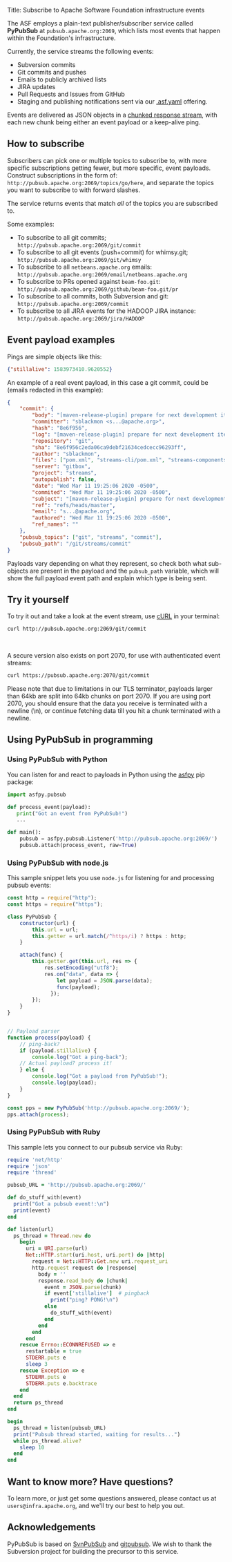 Title: Subscribe to Apache Software Foundation infrastructure events

The ASF employs a plain-text publisher/subscriber service called **PyPubSub** at `pubsub.apache.org:2069`, which lists most events that happen within the Foundation's infrastructure.

Currently, the service streams the following events:

* Subversion commits
* Git commits and pushes
* Emails to publicly archived lists
* JIRA updates
* Pull Requests and Issues from GitHub
* Staging and publishing notifications sent via our [.asf.yaml](https://s.apache.org/asfyaml) offering.

Events are delivered as JSON objects in a <a href="https://en.wikipedia.org/wiki/Chunked_transfer_encoding" target="_blank">chunked response stream</a>, with each new chunk being either an event payload or a keep-alive ping. 

## How to subscribe
Subscribers can pick one or multiple topics to subscribe to, with more specific subscriptions getting fewer, but more specific, event payloads. Construct subscriptions in the form of: `http://pubsub.apache.org:2069/topics/go/here`, and separate the topics you want to subscribe to with forward slashes. 

The service returns events that match _all_ of the topics you are subscribed to.

Some examples:

* To subscribe to all git commits; `http://pubsub.apache.org:2069/git/commit`
* To subscribe to all git events (push+commit) for whimsy.git; `http://pubsub.apache.org:2069/git/whimsy`
* To subscribe to all `netbeans.apache.org` emails: `http://pubsub.apache.org:2069/email/netbeans.apache.org`
* To subscribe to PRs opened against `beam-foo.git`: `http://pubsub.apache.org:2069/github/beam-foo.git/pr`
* To subscribe to all commits, both Subversion and git: `http://pubsub.apache.org:2069/commit`
* To subscribe to all JIRA events for the HADOOP JIRA instance: `http://pubsub.apache.org:2069/jira/HADOOP`

## Event payload examples

Pings are simple objects like this:
~~~ json
{"stillalive": 1583973410.9620552}
~~~

An example of a real event payload, in this case a git commit, could be (emails redacted in this example):

~~~ json
{
	"commit": {
		"body": "[maven-release-plugin] prepare for next development iteration\n",
		"committer": "sblackmon <s...@apache.org>",
		"hash": "8e6f956",
		"log": "[maven-release-plugin] prepare for next development iteration",
		"repository": "git",
		"sha": "8e6f956c2eda06ca9debf21634cedcecc96293ff",
		"author": "sblackmon",
		"files": ["pom.xml", "streams-cli/pom.xml", "streams-components/pom.xml"],
		"server": "gitbox",
		"project": "streams",
		"autopublish": false,
		"date": "Wed Mar 11 19:25:06 2020 -0500",
		"commited": "Wed Mar 11 19:25:06 2020 -0500",
		"subject": "[maven-release-plugin] prepare for next development iteration",
		"ref": "refs/heads/master",
		"email": "s...@apache.org",
		"authored": "Wed Mar 11 19:25:06 2020 -0500",
		"ref_names": ""
	},
	"pubsub_topics": ["git", "streams", "commit"],
	"pubsub_path": "/git/streams/commit"
}
~~~

Payloads vary depending on what they represent, so check both what sub-objects are present in the payload and the `pubsub_path` variable, which will show the full payload event path and explain which type is being sent.

## Try it yourself
To try it out and take a look at the event stream, use [cURL](https://en.wikipedia.org/wiki/CURL) in your terminal:
~~~ bash
curl http://pubsub.apache.org:2069/git/commit
~~~

<br/>

A secure version also exists on port 2070, for use with authenticated event streams:
~~~ bash
curl https://pubsub.apache.org:2070/git/commit
~~~
Please note that due to limitations in our TLS terminator, payloads larger than 64kb are split into 64kb chunks on
port 2070. If you are using port 2070, you should ensure that the data you receive is terminated with a newline (\n),
or continue fetching data till you hit a chunk terminated with a newline.

## Using PyPubSub in programming
### Using PyPubSub with Python
You can listen for and react to payloads in Python using the [asfpy](https://pypi.org/project/asfpy/) pip package:
~~~ python
import asfpy.pubsub

def process_event(payload):
   print("Got an event from PyPubSub!")
   ...

def main():
    pubsub = asfpy.pubsub.Listener('http://pubsub.apache.org:2069/')
    pubsub.attach(process_event, raw=True)

~~~

### Using PyPubSub with node.js
This sample snippet lets you use `node.js` for listening for and processing pubsub events:
~~~ javascript
const http = require("http");
const https = require("https");

class PyPubSub {
    constructor(url) {
        this.url = url;
        this.getter = url.match(/^https/i) ? https : http;
    }

    attach(func) {
        this.getter.get(this.url, res => {
            res.setEncoding("utf8");
            res.on("data", data => {
                let payload = JSON.parse(data);
                func(payload);
              });
        });
    }
}


// Payload parser
function process(payload) {
    // ping-back?
    if (payload.stillalive) {
        console.log("Got a ping-back");
    // Actual payload? process it!
    } else {
        console.log("Got a payload from PyPubSub!");
        console.log(payload);
    }
}

const pps = new PyPubSub('http://pubsub.apache.org:2069/');
pps.attach(process);
~~~

### Using PyPubSub with Ruby
This sample lets you connect to our pubsub service via Ruby:

~~~ruby
require 'net/http'
require 'json'
require 'thread'

pubsub_URL = 'http://pubsub.apache.org:2069/'

def do_stuff_with(event)
  print("Got a pubsub event!:\n")
  print(event)
end

def listen(url)
  ps_thread = Thread.new do
    begin
      uri = URI.parse(url)
      Net::HTTP.start(uri.host, uri.port) do |http|
        request = Net::HTTP::Get.new uri.request_uri
        http.request request do |response|
          body = ''
          response.read_body do |chunk|
            event = JSON.parse(chunk)
            if event['stillalive']  # pingback
              print("ping? PONG!\n")
            else
              do_stuff_with(event)
            end
          end
        end
      end
    rescue Errno::ECONNREFUSED => e
      restartable = true
      STDERR.puts e
      sleep 3
    rescue Exception => e
      STDERR.puts e
      STDERR.puts e.backtrace
    end
  end
  return ps_thread
end

begin
  ps_thread = listen(pubsub_URL)
  print("Pubsub thread started, waiting for results...")
  while ps_thread.alive?
    sleep 10
  end
end
~~~

## Want to know more? Have questions?
To learn more, or just get some questions answered, please contact us at `users@infra.apache.org`, and we'll try our best to help you out.

## Acknowledgements
PyPubSub is based on [SvnPubSub](https://paul.querna.org/articles/2010/10/22/evolution-of-apaches-websites/)
and [gitpubsub](https://www.apache.org/dev/gitpubsub.html). We wish to thank the Subversion project for building the precursor to this service.
